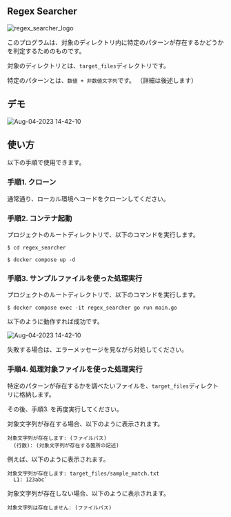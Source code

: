 ## Regex Searcher

![regex_searcher_logo](https://github.com/TatsuroYajima/regex_seacher/assets/97079648/cbd14194-c790-4ffe-9401-48e418fc3bfd)

このプログラムは、対象のディレクトリ内に特定のパターンが存在するかどうかを判定するためのものです。

対象のディレクトリとは、`target_files`ディレクトリです。

特定のパターンとは、`数値 + 非数値文字列`です。
（詳細は後述します）

## デモ

![Aug-04-2023 14-42-10](https://github.com/TatsuroYajima/regex_seacher/assets/97079648/2c49f823-60b5-4d68-89a2-864fc1343021)

## 使い方

以下の手順で使用できます。

### 手順1. クローン

通常通り、ローカル環境へコードをクローンしてください。

### 手順2. コンテナ起動

プロジェクトのルートディレクトリで、以下のコマンドを実行します。

```sh:コマンドラインツール
$ cd regex_searcher

$ docker compose up -d
```

### 手順3. サンプルファイルを使った処理実行

プロジェクトのルートディレクトリで、以下のコマンドを実行します。

```sh:regex_searcher
$ docker compose exec -it regex_searcher go run main.go
```

以下のように動作すれば成功です。

![Aug-04-2023 14-42-10](https://github.com/TatsuroYajima/regex_seacher/assets/97079648/2c49f823-60b5-4d68-89a2-864fc1343021)

失敗する場合は、エラーメッセージを見ながら対処してください。

### 手順4. 処理対象ファイルを使った処理実行

特定のパターンが存在するかを調べたいファイルを、`target_files`ディレクトリに格納します。

その後、手順3. を再度実行してください。

対象文字列が存在する場合、以下のように表示されます。

```
対象文字列が存在します: (ファイルパス)
  (行数): (対象文字列が存在する箇所の記述)
```

例えば、以下のように表示されます。
```
対象文字列が存在します: target_files/sample_match.txt
  L1: 123abc`
```

対象文字列が存在しない場合、以下のように表示されます。

`対象文字列は存在しません: (ファイルパス)`
